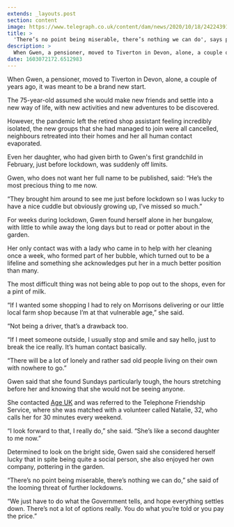 ```yaml
--- 
extends: _layouts.post 
section: content 
image: https://www.telegraph.co.uk/content/dam/news/2020/10/18/242243918-1_trans_NvBQzQNjv4BqQIv5o13AsRhVtEd5PMZnGQELXd37TvJx31acP3DxJb4.jpg?impolicy=logo-overlay 
title: > 
  'There’s no point being miserable, there’s nothing we can do', says pensioner isolated in lockdown 
description: > 
  When Gwen, a pensioner, moved to Tiverton in Devon, alone, a couple of years ago, it was meant to be a brand new start.Even her daughter, who had given birth to Gwen's first grandchild in February, just before lockdown, was suddenly off limits.Gwen, who does not want her full name to be published, said: “He’s the most precious thing to me now.“There’s no point being miserable, there’s nothing we can do,” she said of the looming threat of further lockdowns.There’s not a lot of options really. 
date: 1603072172.6512983 
--- 
```

<div><p>When Gwen, a pensioner, moved to Tiverton&#160;in Devon, alone, a couple of years ago, it was meant&#160;to be a brand new start.</p>
<p>The 75-year-old assumed she would make new friends and settle into a new way of life, with new activities and new adventures to be discovered.</p>
<p>However,&#160;the pandemic left the retired shop assistant feeling incredibly isolated, the new groups that she had managed to join were all cancelled, neighbours retreated into their homes and her all human contact evaporated.</p>
<p>Even her daughter, who had given birth to Gwen's first grandchild in February, just before lockdown, was suddenly off limits.</p>
<p>Gwen, who does not want her full name to be published, said: &#8220;He&#8217;s the most precious thing to me now.</p>
<p>&#8220;They brought him around to see me just before lockdown so I was lucky to have a nice cuddle but obviously growing up, I&#8217;ve missed so much.&#8221;</p>
<p>For weeks during lockdown, Gwen found herself alone in her bungalow, with little to while away the long days but to read or potter about in the garden.</p>
<p>Her only contact was with a lady who came in to help with her cleaning once a week, who formed part of her bubble, which turned out to be a lifeline and something she acknowledges put her in a much better position than many.</p>
<p>The most difficult thing was not being able to pop out to the shops, even for a pint of milk.</p>
<p>&#8220;If I wanted some shopping I had to rely on Morrisons delivering or our little local farm shop because I&#8217;m at that vulnerable age,&#8221; she said.</p>
<p>&#8220;Not being a driver, that&#8217;s a drawback too.</p>
<p>&#8220;If I meet someone outside, I usually stop and smile and say hello, just to break the ice really. It&#8217;s human contact basically.</p>
<p>&#8220;There will be a lot of lonely and rather sad old people living on their own with nowhere to go.&#8221;</p>
<p>Gwen said that she found Sundays particularly tough, the hours stretching before her and knowing that she would not be seeing anyone.</p>
<p>She contacted <a href="https://www.ageuk.org.uk/">Age UK</a> and was referred to the Telephone Friendship Service, where she was matched with a volunteer called Natalie, 32, who calls her for 30 minutes every weekend.&#160;</p>
<p>&#8220;I look forward to that, I really do,&#8221; she said. &#8220;She&#8217;s like a second daughter to me now.&#8221;</p>
<p>Determined to look on the bright side, Gwen said she considered herself lucky that in spite being quite a social person, she also enjoyed her own company, pottering in the garden.</p>
<p>&#8220;There&#8217;s no point being miserable, there&#8217;s nothing we can do,&#8221; she said of the looming threat of further lockdowns.</p>
<p>&#8220;We just have to do what the Government tells, and hope everything settles down. There&#8217;s not a lot of options really. You do what you&#8217;re told or you pay the price.&#8221;</p>
</div>